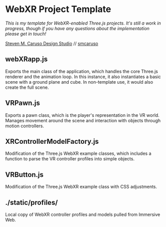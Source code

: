 # WebXR Project Template
_This is my template for WebXR-enabled Three.js projects. It's still a work in progress, though if you have any questions about the implementation please get in touch!_

[Steven M. Caruso Design Studio](https://www.smcaruso.com/) // [smcaruso](mailto:ize@smcaruso.com)

## webXRapp.js ##
Exports the main class of the application, which handles the core Three.js renderer and the animation loop. In this instance, it also instantiates a basic scene with a ground plane and cube. In non-template use, it would also create the full scene.

## VRPawn.js ##
Exports a pawn class, which is the player's representation in the VR world. Manages movement around the scene and interaction with objects through motion controllers.

## XRControllerModelFactory.js ##
Modification of the Three.js WebXR example classes, which includes a function to parse the VR controller profiles into simple objects.

## VRButton.js ##
Modification of the Three.js WebXR example class with CSS adjustments.

## ./static/profiles/ ##
Local copy of WebXR controller profiles and models pulled from Immersive Web.

